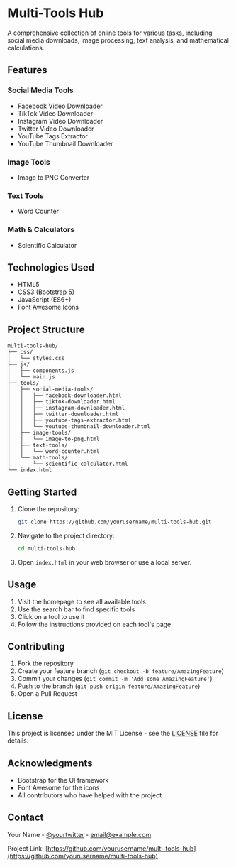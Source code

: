 # Multi-Tools Hub

A comprehensive collection of online tools for various tasks, including social media downloads, image processing, text analysis, and mathematical calculations.

## Features

### Social Media Tools
- Facebook Video Downloader
- TikTok Video Downloader
- Instagram Video Downloader
- Twitter Video Downloader
- YouTube Tags Extractor
- YouTube Thumbnail Downloader

### Image Tools
- Image to PNG Converter

### Text Tools
- Word Counter

### Math & Calculators
- Scientific Calculator

## Technologies Used

- HTML5
- CSS3 (Bootstrap 5)
- JavaScript (ES6+)
- Font Awesome Icons

## Project Structure

```
multi-tools-hub/
├── css/
│   └── styles.css
├── js/
│   ├── components.js
│   └── main.js
├── tools/
│   ├── social-media-tools/
│   │   ├── facebook-downloader.html
│   │   ├── tiktok-downloader.html
│   │   ├── instagram-downloader.html
│   │   ├── twitter-downloader.html
│   │   ├── youtube-tags-extractor.html
│   │   └── youtube-thumbnail-downloader.html
│   ├── image-tools/
│   │   └── image-to-png.html
│   ├── text-tools/
│   │   └── word-counter.html
│   └── math-tools/
│       └── scientific-calculator.html
└── index.html
```

## Getting Started

1. Clone the repository:
   ```bash
   git clone https://github.com/yourusername/multi-tools-hub.git
   ```

2. Navigate to the project directory:
   ```bash
   cd multi-tools-hub
   ```

3. Open `index.html` in your web browser or use a local server.

## Usage

1. Visit the homepage to see all available tools
2. Use the search bar to find specific tools
3. Click on a tool to use it
4. Follow the instructions provided on each tool's page

## Contributing

1. Fork the repository
2. Create your feature branch (`git checkout -b feature/AmazingFeature`)
3. Commit your changes (`git commit -m 'Add some AmazingFeature'`)
4. Push to the branch (`git push origin feature/AmazingFeature`)
5. Open a Pull Request

## License

This project is licensed under the MIT License - see the [LICENSE](LICENSE) file for details.

## Acknowledgments

- Bootstrap for the UI framework
- Font Awesome for the icons
- All contributors who have helped with the project

## Contact

Your Name - [@yourtwitter](https://twitter.com/yourtwitter) - email@example.com

Project Link: [https://github.com/yourusername/multi-tools-hub](https://github.com/yourusername/multi-tools-hub) 